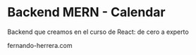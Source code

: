 # Backend MERN - Calendar

Backend que creamos en el curso de React: de cero a experto

fernando-herrera.com